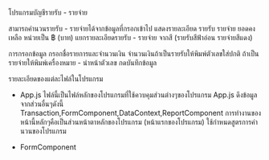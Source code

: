 โปรแกรมบัญชีรายรับ - รายจ่าย

สามารถคำนวนรายรับ - รายจ่ายได้จากข้อมูลที่กรอกเข้าไป
แสดงรายละเอียด รายรับ รายจ่าย ยอดคงเหลือ หน่วยเป็น ฿ (บาท)
แยกรายละเอียดรายรับ - รายจ่าย จากสี (รายรับสีฟ้าอ่อน รายจ่ายสีแดง)

การกรอกข้อมูล
กรอกชื่อรายการและจำนวนเงิน
จำนวนเงินถ้าเป็นรายรับให้พิมพ์ตัวเลขใส่ปกติ ถ้าเป็นรายจ่ายให้พิมพ์เครื่องหมาย - นำหน้าตัวเลข
กดบันทึกข้อมูล

รายละเอียดของแต่ละไฟล์ในโปรแกรม
- App.js
ไฟล์นี้เป็นไฟล์หลักของโปรแกรมที่ใช้ควบคุมส่วนต่างๆของโปรแกรม
App.js ดึงข้อมูลจากส่วนอื่นๆดังนี้
Transaction,FormComponent,DataContext,ReportComponent
การทำงานของหน้านี้หลักๆคือเป็นส่วนหน้าตาหลักของโปรแกรม (หน้าแรกของโปรแกรม)
ใช้กำหนดสูตรการคำนวนของโปรแกรม

- FormComponent
